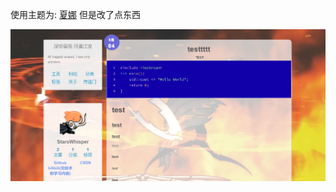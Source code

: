 使用主题为: [夏娜](https://github.com/ShanaMaid/hexo-theme-shana/) 但是改了点东西

![预览](__shanaKnight_pocket/view.png)

